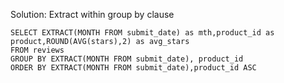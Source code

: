 Solution: Extract within group by clause

```
SELECT EXTRACT(MONTH FROM submit_date) as mth,product_id as product,ROUND(AVG(stars),2) as avg_stars
FROM reviews
GROUP BY EXTRACT(MONTH FROM submit_date), product_id
ORDER BY EXTRACT(MONTH FROM submit_date),product_id ASC
```
